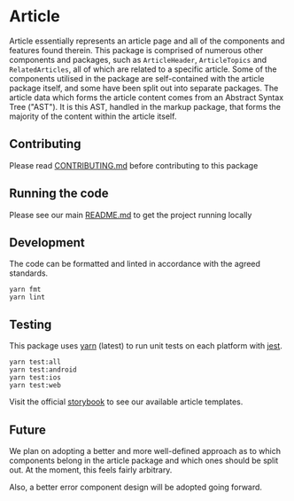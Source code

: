 # Article

Article essentially represents an article page and all of the components and
features found therein. This package is comprised of numerous other components
and packages, such as `ArticleHeader`, `ArticleTopics` and `RelatedArticles`,
all of which are related to a specific article. Some of the components utilised
in the package are self-contained with the article package itself, and some have
been split out into separate packages. The article data which forms the article
content comes from an Abstract Syntax Tree ("AST"). It is this AST, handled in
the markup package, that forms the majority of the content within the article
itself.

## Contributing

Please read [CONTRIBUTING.md](./CONTRIBUTING.md) before contributing to this
package

## Running the code

Please see our main [README.md](../README.md) to get the project running locally

## Development

The code can be formatted and linted in accordance with the agreed standards.

```
yarn fmt
yarn lint
```

## Testing

This package uses [yarn](https://yarnpkg.com) (latest) to run unit tests on each
platform with [jest](https://facebook.github.io/jest/).

```
yarn test:all
yarn test:android
yarn test:ios
yarn test:web
```

Visit the official
[storybook](http://components.thetimes.co.uk/?knob-Size%20of%20ad%20placeholder%3A=default&selectedKind=Pages%2FArticle&selectedStory=Default&full=0&addons=1&stories=1&panelRight=0&addonPanel=storybooks%2Fstorybook-addon-knobs)
to see our available article templates.

## Future

We plan on adopting a better and more well-defined approach as to which
components belong in the article package and which ones should be split out. At
the moment, this feels fairly arbitrary.

Also, a better error component design will be adopted going forward.
